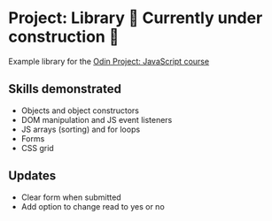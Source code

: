 # Project: Library 🚧 Currently under construction 🚧

Example library for the <a href="https://www.theodinproject.com/lessons/node-path-javascript-library">Odin Project: JavaScript course</a>

## Skills demonstrated

- Objects and object constructors
- DOM manipulation and JS event listeners
- JS arrays (sorting) and for loops
- Forms
- CSS grid

## Updates 
- Clear form when submitted
- Add option to change read to yes or no